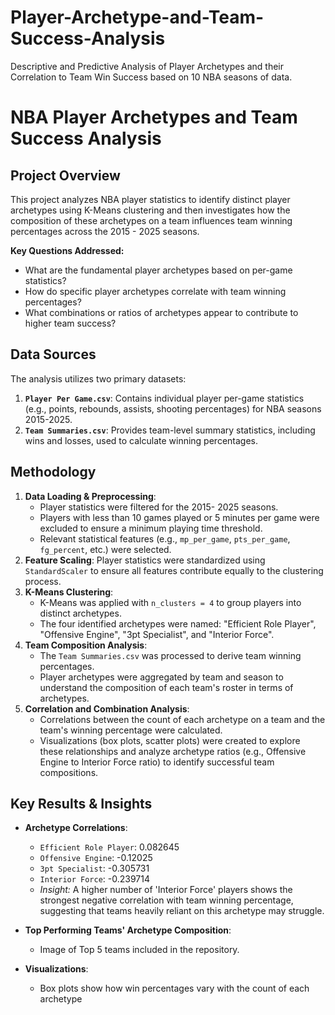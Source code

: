 # Player-Archetype-and-Team-Success-Analysis
Descriptive and Predictive Analysis of Player Archetypes and their Correlation to Team Win Success based on 10 NBA seasons of data.


# NBA Player Archetypes and Team Success Analysis

## Project Overview

This project analyzes NBA player statistics to identify distinct player archetypes using K-Means clustering and then investigates how the composition of these archetypes on a team influences team winning percentages across the 2015 - 2025 seasons.

**Key Questions Addressed:**
* What are the fundamental player archetypes based on per-game statistics?
* How do specific player archetypes correlate with team winning percentages?
* What combinations or ratios of archetypes appear to contribute to higher team success?

## Data Sources

The analysis utilizes two primary datasets:
1.  **`Player Per Game.csv`**: Contains individual player per-game statistics (e.g., points, rebounds, assists, shooting percentages) for NBA seasons 2015-2025.
2.  **`Team Summaries.csv`**: Provides team-level summary statistics, including wins and losses, used to calculate winning percentages.

## Methodology

1.  **Data Loading & Preprocessing**:
    * Player statistics were filtered for the 2015- 2025 seasons.
    * Players with less than 10 games played or 5 minutes per game were excluded to ensure a minimum playing time threshold.
    * Relevant statistical features (e.g., `mp_per_game`, `pts_per_game`, `fg_percent`, etc.) were selected.
2.  **Feature Scaling**: Player statistics were standardized using `StandardScaler` to ensure all features contribute equally to the clustering process.
3.  **K-Means Clustering**:
    * K-Means was applied with `n_clusters = 4` to group players into distinct archetypes.
    * The four identified archetypes were named: "Efficient Role Player", "Offensive Engine", "3pt Specialist", and "Interior Force".
4.  **Team Composition Analysis**:
    * The `Team Summaries.csv` was processed to derive team winning percentages.
    * Player archetypes were aggregated by team and season to understand the composition of each team's roster in terms of archetypes.
5.  **Correlation and Combination Analysis**:
    * Correlations between the count of each archetype on a team and the team's winning percentage were calculated.
    * Visualizations (box plots, scatter plots) were created to explore these relationships and analyze archetype ratios (e.g., Offensive Engine to Interior Force ratio) to identify successful team compositions.

## Key Results & Insights

* **Archetype Correlations**:
    * `Efficient Role Player`: 0.082645
    * `Offensive Engine`: -0.12025
    * `3pt Specialist`: -0.305731
    * `Interior Force`: -0.239714
    * *Insight:* A higher number of 'Interior Force' players shows the strongest negative correlation with team winning percentage, suggesting that teams heavily reliant on this archetype may struggle.

* **Top Performing Teams' Archetype Composition**:
    * Image of Top 5 teams included in the repository. 


* **Visualizations**:
    * Box plots show how win percentages vary with the count of each archetype

